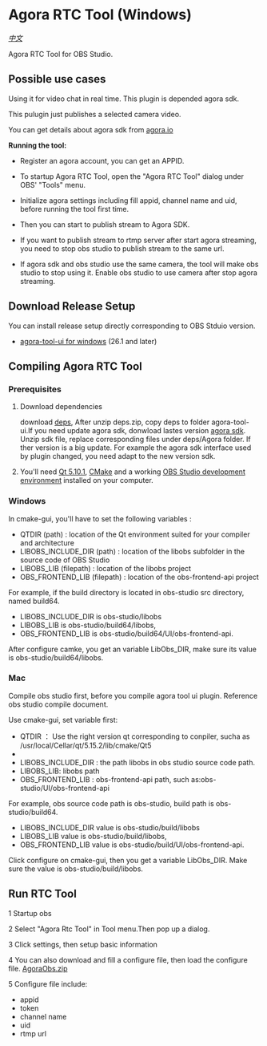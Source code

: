 # Agora RTC Tool (Windows)

*[中文](README.zh.md)*

Agora RTC Tool for OBS Studio.

## Possible use cases

Using it for video chat in real time. This plugin is depended agora sdk.

This pulugin just publishes a selected camera video. 

You can get details about agora sdk from [agora.io](https://www.agora.io/en)

**Running the tool:**

* Register an agora account, you can get an APPID.

* To startup Agora RTC Tool, open the "Agora RTC Tool" dialog under OBS' "Tools" menu.

* Initialize agora settings including fill appid, channel name and uid, before running the tool first time. 

* Then you can start to publish stream to Agora SDK.

* If you want to publish stream to rtmp server after start agora streaming, you need to stop obs studio to publish stream to the same url.

* If agora sdk and obs studio use the same camera, the tool will make obs studio to stop using it.  Enable obs studio to use camera after stop agora streaming.


## Download Release Setup

You can install release setup directly corresponding to OBS Stduio version.


* [agora-tool-ui for windows](https://github.com/AgoraIO/OBS/releases/download/3.3.3/Agora-Tool-3.3.3-Installer.exe) (26.1 and later)
## Compiling Agora RTC Tool

### Prerequisites

1. Download dependencies

     download [deps](https://github.com/AgoraIO/OBS/releases/download/3.3.3/deps.zip), After unzip deps.zip, copy deps to folder agora-tool-ui.If you need update agora sdk, donwload lastes version [agora sdk](https://docs.agora.io/cn/All/downloads?platform=All%20Platforms). Unzip sdk file, replace corresponding files under deps/Agora folder. If ther version is a big update. For example the agora sdk interface used by plugin changed, you need adapt to the new version sdk.

2. You'll need [Qt 5.10.1](https://cdn-fastly.obsproject.com/downloads/Qt_5.10.1.7z),
[CMake](https://cmake.org/download/) and a working [OBS Studio development environment](https://obsproject.com/wiki/install-instructions) installed on your
computer.

### Windows

In cmake-gui, you'll have to set the following variables :

* QTDIR (path) : location of the Qt environment suited for your compiler and architecture
* LIBOBS_INCLUDE_DIR (path) : location of the libobs subfolder in the source code of OBS Studio
* LIBOBS_LIB (filepath) : location of the libobs project
* OBS_FRONTEND_LIB (filepath) : location of the obs-frontend-api project 

For example, if the build directory is located in obs-studio src directory, named build64.

* LIBOBS\_INCLUDE\_DIR is obs-studio/libobs
* LIBOBS\_LIB is obs-studio/build64/libobs, 
* OBS\_FRONTEND\_LIB is obs-studio/build64/UI/obs-frontend-api. 

After configure camke, you get an variable LibObs_DIR, make sure its value is obs-studio/build64/libobs.


### Mac
Compile obs studio first, before you compile agora tool ui plugin. Reference obs studio compile document.

Use cmake-gui, set variable first:

* QTDIR ： Use the right version qt corresponding to conpiler, sucha as /usr/local/Cellar/qt/5.15.2/lib/cmake/Qt5
* 
* LIBOBS_INCLUDE_DIR : the path libobs in obs studio source code path.
* LIBOBS_LIB: libobs path
* OBS_FRONTEND_LIB : obs-frontend-api path, such as:obs-studio/UI/obs-frontend-api

For example, obs source code path is obs-studio, build path is obs-studio/build64.

* LIBOBS\_INCLUDE\_DIR value is obs-studio/build/libobs
* LIBOBS\_LIB value is  obs-studio/build/libobs, 
* OBS\_FRONTEND\_LIB value is  obs-studio/build/UI/obs-frontend-api. 

Click configure on cmake-gui, then you get a variable LibObs_DIR. Make sure the value is obs-studio/build/libobs.

## Run RTC Tool

1 Startup obs

2 Select "Agora Rtc Tool" in Tool menu.Then pop up a dialog.

3 Click settings, then setup basic information

4 You can also download and fill a configure file, then load the configure file.
[AgoraObs.zip](https://github.com/AgoraIO/OBS/releases/download/3.3.0/AgoraObs.zip)

5 Configure file include:

* appid
* token
* channel name
* uid
* rtmp url












